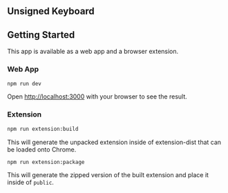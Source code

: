 ## Unsigned Keyboard

## Getting Started

This app is available as a web app and a browser extension.

### Web App

```bash
npm run dev
```

Open [http://localhost:3000](http://localhost:3000) with your browser to see the result.

### Extension

```bash
npm run extension:build
```

This will generate the unpacked extension inside of extension-dist that can be loaded onto Chrome.

```bash
npm run extension:package
```

This will generate the zipped version of the built extension and place it inside of `public`.